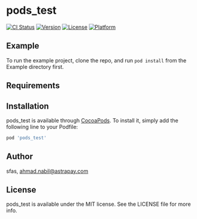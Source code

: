 # pods_test

[![CI Status](https://img.shields.io/travis/sfas/pods_test.svg?style=flat)](https://travis-ci.org/sfas/pods_test)
[![Version](https://img.shields.io/cocoapods/v/pods_test.svg?style=flat)](https://cocoapods.org/pods/pods_test)
[![License](https://img.shields.io/cocoapods/l/pods_test.svg?style=flat)](https://cocoapods.org/pods/pods_test)
[![Platform](https://img.shields.io/cocoapods/p/pods_test.svg?style=flat)](https://cocoapods.org/pods/pods_test)

## Example

To run the example project, clone the repo, and run `pod install` from the Example directory first.

## Requirements

## Installation

pods_test is available through [CocoaPods](https://cocoapods.org). To install
it, simply add the following line to your Podfile:

```ruby
pod 'pods_test'
```

## Author

sfas, ahmad.nabil@astrapay.com

## License

pods_test is available under the MIT license. See the LICENSE file for more info.
